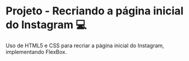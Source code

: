 # Projeto - Recriando a página inicial do Instagram 💻
Uso de HTML5 e CSS para recriar a página inicial do Instagram, implementando FlexBox.
